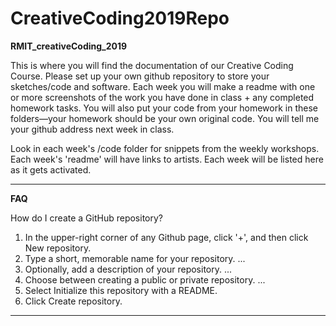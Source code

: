 # CreativeCoding2019Repo
<strong>RMIT_creativeCoding_2019</strong>

This is where you will find the documentation of our Creative Coding Course.
Please set up your own github repository to store your sketches/code and software.
Each week you will make a readme with one or more screenshots of the work you have done in class + any completed homework tasks.
You will also put your code from your homework in these folders—your homework should be your own original code.
You will tell me your github address next week in class. 

Look in each week's /code folder for snippets from the weekly workshops.
Each week's 'readme' will have links to artists.
Each week will be listed here as it gets activated.


_____________________________________
<strong>FAQ</strong>

How do I create a GitHub repository?
  1. In the upper-right corner of any Github page, click '+', and then click New repository.
  2. Type a short, memorable name for your repository. ...
  3. Optionally, add a description of your repository. ...
  4. Choose between creating a public or private repository. ...
  5. Select Initialize this repository with a README.
  6. Click Create repository.

_____________________________________
